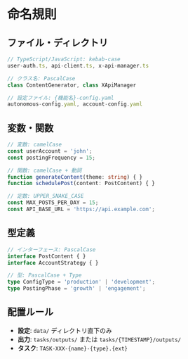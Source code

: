 # 命名規則

## ファイル・ディレクトリ
```typescript
// TypeScript/JavaScript: kebab-case
user-auth.ts, api-client.ts, x-api-manager.ts

// クラス名: PascalCase  
class ContentGenerator, class XApiManager

// 設定ファイル: {機能名}-config.yaml
autonomous-config.yaml, account-config.yaml
```

## 変数・関数
```typescript
// 変数: camelCase
const userAccount = 'john';
const postingFrequency = 15;

// 関数: camelCase + 動詞
function generateContent(theme: string) { }
function schedulePost(content: PostContent) { }

// 定数: UPPER_SNAKE_CASE
const MAX_POSTS_PER_DAY = 15;
const API_BASE_URL = 'https://api.example.com';
```

## 型定義
```typescript
// インターフェース: PascalCase
interface PostContent { }
interface AccountStrategy { }

// 型: PascalCase + Type
type ConfigType = 'production' | 'development';
type PostingPhase = 'growth' | 'engagement';
```

## 配置ルール
- **設定**: `data/` ディレクトリ直下のみ
- **出力**: `tasks/outputs/` または `tasks/{TIMESTAMP}/outputs/`
- **タスク**: `TASK-XXX-{name}-{type}.{ext}`